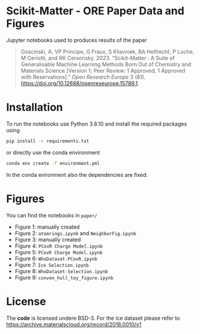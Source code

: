 # Scikit-Matter - ORE Paper Data and Figures

Jupyter notebooks used to produces results of the paper

> Goscinski, A, VP Principe, G Fraux, S Kliavinek, BA Helfrecht, P Loche,
  M Ceriotti, and RK Cersonsky. 2023. “Scikit-Matter : A Suite of
  Generalisable Machine Learning Methods Born Out of Chemistry and
  Materials Science \[Version 1; Peer Review: 1 Approved, 1 Approved with
  Reservations\].” *Open Research Europe* 3 (81).
  <https://doi.org/10.12688/openreseurope.15789.1>.

# Installation

To run the notebooks use Python 3.8.10 and install the required packages using
```bash
pip install -r requirements.txt
```
or directly use the conda environment
```bash
conda env create -f environment.yml
```
In the conda evironment also the dependencies are fixed.

# Figures

You can find the notebooks in `paper/`

- Figure 1:  manually created
- Figure 2: `atomrings.ipynb` and `NeighborFig.ipynb`
- Figure 3:  manually created
- Figure 4: `PCovR Charge Model.ipynb`
- Figure 5: `PCovR Charge Model.ipynb`
- Figure 6: `WhoDataset-PCovR.ipynb`
- Figure 7: `Ice Selection.ipynb`
- Figure 8: `WhoDataset-Selection.ipynb`
- Figure 9: `convex_hull_toy_figure.ipynb`

# License

The **code** is licensed undere BSD-3. For the ice dataset please refer to
https://archive.materialscloud.org/record/2018.0010/v1
